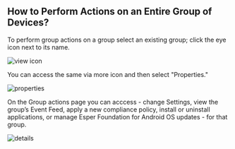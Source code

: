 ## How to Perform Actions on an Entire Group of Devices?

To perform group actions on a group select an existing group; click the eye icon next to its name.

![view icon](./images/grouppane/139_Groups_devices_main_screen_view_icon.png)

You can access the same via more icon and then select "Properties."

![properties](./images/grouppane/140_Groups_devices_main_screen_group_properties.png)

On the Group actions page you can acccess  - change Settings, view the group’s Event Feed, apply a new compliance policy, install or uninstall applications, or manage Esper Foundation for Android OS updates - for that group.

  

![details](./images/grouppane/141_Groups_devices_group_details.png)

  
